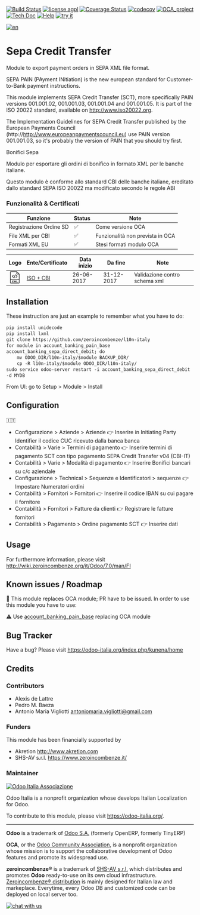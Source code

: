 [![Build Status](https://travis-ci.org/zeroincombenze/bank-payment.svg?branch=7.0)](https://travis-ci.org/zeroincombenze/bank-payment)
[![license agpl](https://img.shields.io/badge/licence-AGPL--3-blue.svg)](http://www.gnu.org/licenses/agpl-3.0.html)
[![Coverage Status](https://coveralls.io/repos/github/zeroincombenze/bank-payment/badge.svg?branch=7.0)](https://coveralls.io/github/zeroincombenze/bank-payment?branch=7.0)
[![codecov](https://codecov.io/gh/zeroincombenze/bank-payment/branch/7.0/graph/badge.svg)](https://codecov.io/gh/zeroincombenze/bank-payment/branch/7.0)
[![OCA_project](http://www.zeroincombenze.it/wp-content/uploads/ci-ct/prd/button-oca-7.svg)](https://github.com/OCA/bank-payment/tree/7.0)
[![Tech Doc](http://www.zeroincombenze.it/wp-content/uploads/ci-ct/prd/button-docs-7.svg)](http://wiki.zeroincombenze.org/en/Odoo/7.0/dev)
[![Help](http://www.zeroincombenze.it/wp-content/uploads/ci-ct/prd/button-help-7.svg)](http://wiki.zeroincombenze.org/en/Odoo/7.0/man/FI)
[![try it](http://www.zeroincombenze.it/wp-content/uploads/ci-ct/prd/button-try-it-7.svg)](http://erp7.zeroincombenze.it)







[![en](http://www.shs-av.com/wp-content/en_US.png)](http://wiki.zeroincombenze.org/it/Odoo/7.0/man)

Sepa Credit Transfer
====================

Module to export payment orders in SEPA XML file format.

SEPA PAIN (PAyment INitiation) is the new european standard for
Customer-to-Bank payment instructions.

This module implements SEPA Credit Transfer (SCT), more specifically PAIN
versions 001.001.02, 001.001.03, 001.001.04 and 001.001.05.
It is part of the ISO 20022 standard, available on http://www.iso20022.org.

The Implementation Guidelines for SEPA Credit Transfer published by the
European Payments Council (http://http://www.europeanpaymentscouncil.eu)
use PAIN version 001.001.03, so it's probably the version of PAIN that you
should try first.



Bonifici Sepa

Modulo per esportare gli ordini di bonifico in formato XML per le banche italiane.

Questo modulo è conforme allo standard CBI delle banche italiane,
ereditato dallo standard SEPA ISO 20022 ma modificato secondo le regole ABI


### Funzionalità & Certificati

Funzione | Status | Note
--- | --- | ---
Registrazione Ordine SD | :white_check_mark: | Come versione OCA
File XML per CBI | :white_check_mark: | Funzionalità non prevista in OCA
Formati XML EU | :white_check_mark: | Stesi formati modulo OCA


Logo | Ente/Certificato | Data inizio | Da fine | Note
--- | --- | --- | --- | ---
[![xml_schema](https://github.com/zeroincombenze/grymb/blob/master/certificates/iso/icons/xml-schema.png)](https://github.com/zeroincombenze/grymb/blob/master/certificates/iso/scope/xml-schema.md) | [ISO + CBI](http://www.cbi-org.eu/Engine/RAServePG.php/P/251610010305/) | 26-06-2017 | 31-12-2017 | Validazione contro schema xml


Installation
------------

These instruction are just an example to remember what you have to do:

    pip install unidecode
    pip install lxml
    git clone https://github.com/zeroincombenze/l10n-italy
    for module in account_banking_pain_base account_banking_sepa_direct_debit; do
        mv ODOO_DIR/l10n-italy/$module BACKUP_DIR/
        cp -R l10n-italy/$module ODOO_DIR/l10n-italy/
    sudo service odoo-server restart -i account_banking_sepa_direct_debit -d MYDB

From UI: go to Setup > Module > Install


Configuration
-------------

:it:

* Configurazione > Aziende > Aziende :point_right: Inserire in Initiating Party Identifier il codice CUC ricevuto dalla banca
banca
* Contabilità > Varie > Termini di pagamento :point_right: Inserire termini di pagamento SCT con tipo pagamento SEPA Credit Transfer v04 (CBI-IT)
* Contabilità > Varie > Modalità di pagamento :point_right: Inserire Bonifici bancari su c/c aziendale
* Configurazione > Technical > Sequenze e Identificatori > sequenze :point_right: Impostare Numeratori ordini
* Contabilità > Fornitori > Fornitori :point_right: Inserire il codice IBAN su cui pagare il fornitore
* Contabilità > Fornitori > Fatture da clienti :point_right: Registrare le fatture fornitori
* Contabilità > Pagamento > Ordine pagamento SCT :point_right: Inserire dati


Usage
-----

For furthermore information, please visit http://wiki.zeroincombenze.org/it/Odoo/7.0/man/FI


Known issues / Roadmap
----------------------

:ticket: This module replaces OCA module; PR have to be issued.
In order to use this module you have to use:

:warning: Use [account_banking_pain_base](account_banking_pain_base/) replacing OCA module



Bug Tracker
-----------

Have a bug? Please visit https://odoo-italia.org/index.php/kunena/home


Credits
-------

### Contributors

* Alexis de Lattre
* Pedro M. Baeza
* Antonio Maria Vigliotti <antoniomaria.vigliotti@gmail.com>

### Funders

This module has been financially supported by

* Akretion <http://www.akretion.com>
* SHS-AV s.r.l. <https://www.zeroincombenze.it/>

### Maintainer

[![Odoo Italia Associazione](https://www.odoo-italia.org/images/Immagini/Odoo%20Italia%20-%20126x56.png)](https://odoo-italia.org)

Odoo Italia is a nonprofit organization whose develops Italian Localization for
Odoo.

To contribute to this module, please visit <https://odoo-italia.org/>.



[//]: # (copyright)

----

**Odoo** is a trademark of [Odoo S.A.](https://www.odoo.com/) (formerly OpenERP, formerly TinyERP)

**OCA**, or the [Odoo Community Association](http://odoo-community.org/), is a nonprofit organization whose
mission is to support the collaborative development of Odoo features and
promote its widespread use.

**zeroincombenze®** is a trademark of [SHS-AV s.r.l.](http://www.shs-av.com/)
which distributes and promotes **Odoo** ready-to-use on its own cloud infrastructure.
[Zeroincombenze® distribution](http://wiki.zeroincombenze.org/en/Odoo)
is mainly designed for Italian law and markeplace.
Everytime, every Odoo DB and customized code can be deployed on local server too.

[//]: # (end copyright)

[//]: # (addons)

[//]: # (end addons)
[![chat with us](https://www.shs-av.com/wp-content/chat_with_us.gif)](https://tawk.to/85d4f6e06e68dd4e358797643fe5ee67540e408b)
